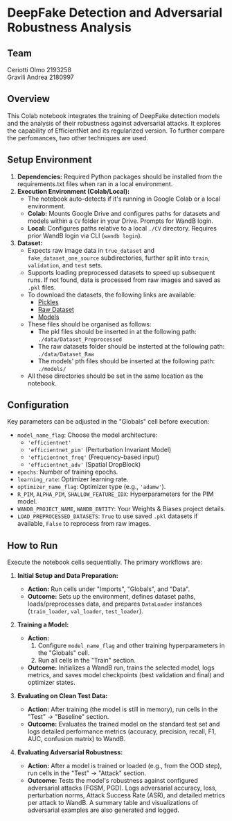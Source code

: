 # DeepFake Detection and Adversarial Robustness Analysis
## Team
Ceriotti Olmo 2193258  
Gravili Andrea 2180997  

## Overview

This Colab notebook integrates the training of DeepFake detection models and the analysis of their robustness against adversarial attacks. It explores the capability of EfficientNet and its regularized version. To further compare the perfomances, two other techniques are used.

## Setup Environment

1.  **Dependencies:** Required Python packages should be installed from the requirements.txt files when ran in a local environment.
2.  **Execution Environment (Colab/Local):**
    *   The notebook auto-detects if it's running in Google Colab or a local environment.
    *   **Colab:** Mounts Google Drive and configures paths for datasets and models within a `CV` folder in your Drive. Prompts for WandB login.
    *   **Local:** Configures paths relative to a local `./CV` directory. Requires prior WandB login via CLI (`wandb login`).
3.  **Dataset:**
    *   Expects raw image data in `true_dataset` and `fake_dataset_one_source` subdirectories, further split into `train`, `validation`, and `test` sets.
    *  Supports loading preprocessed datasets to speed up subsequent runs. If not found, data is processed from raw images and saved as `.pkl` files.
    *  To download the datasets, the following links are available:
       *  [Pickles](https://drive.google.com/drive/u/0/folders/1HuVkDLCSkjK6LIypwzke6yklx05jEu-6)
       *  [Raw Dataset](https://drive.google.com/drive/u/0/folders/1bVAmb8ShGR9NGFnEkRUhiapKEdAYlXQD)
       *  [Models](https://drive.google.com/drive/u/0/folders/1W6q6EfUUVkemT_wnOJleoJZiPqg19zl1)
    * These files should be organised as follows:
      * The pkl files should be inserted in at the following path: `./data/Dataset_Preprocessed`
      * The raw datasets folder should be insterted at the following path: `./data/Dataset_Raw`
      * The models' pth files should be inserted at the following path: `./models/`
    * All these directories should be set in the same location as the notebook.
## Configuration

Key parameters can be adjusted in the "Globals" cell before execution:

*   `model_name_flag`: Choose the model architecture:
    *   `'efficientnet'`
    *   `'efficientnet_pim'` (Perturbation Invariant Model)
    *   `'efficientnet_freq'` (Frequency-based input)
    *   `'efficientnet_adv'` (Spatial DropBlock)
*   `epochs`: Number of training epochs.
*   `learning_rate`: Optimizer learning rate.
*   `optimizer_name_flag`: Optimizer type (e.g., `'adamw'`).
*   `R_PIM`, `ALPHA_PIM`, `SHALLOW_FEATURE_IDX`: Hyperparameters for the PIM model.
*   `WANDB_PROJECT_NAME`, `WANDB_ENTITY`: Your Weights & Biases project details.
*   `LOAD_PREPROCESSED_DATASETS`: `True` to use saved `.pkl` datasets if available, `False` to reprocess from raw images.

## How to Run

Execute the notebook cells sequentially. The primary workflows are:

1.  **Initial Setup and Data Preparation:**
    *   **Action:** Run cells under "Imports", "Globals", and "Data".
    *   **Outcome:** Sets up the environment, defines dataset paths, loads/preprocesses data, and prepares `DataLoader` instances (`train_loader`, `val_loader`, `test_loader`).

2.  **Training a Model:**
    *   **Action:**
        1.  Configure `model_name_flag` and other training hyperparameters in the "Globals" cell.
        2.  Run all cells in the "Train" section.
    *   **Outcome:** Initializes a WandB run, trains the selected model, logs metrics, and saves model checkpoints (best validation and final) and optimizer states.

3.  **Evaluating on Clean Test Data:**
    *   **Action:** After training (the model is still in memory), run cells in the "Test" -> "Baseline" section.
    *   **Outcome:** Evaluates the trained model on the standard test set and logs detailed performance metrics (accuracy, precision, recall, F1, AUC, confusion matrix) to WandB.

4.  **Evaluating Adversarial Robustness:**
    *   **Action:** After a model is trained or loaded (e.g., from the OOD step), run cells in the "Test" -> "Attack" section.
    *   **Outcome:** Tests the model's robustness against configured adversarial attacks (FGSM, PGD). Logs adversarial accuracy, loss, perturbation norms, Attack Success Rate (ASR), and detailed metrics per attack to WandB. A summary table and visualizations of adversarial examples are also generated and logged.